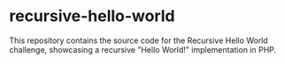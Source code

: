 # recursive-hello-world
This repository contains the source code for the Recursive Hello World challenge, showcasing a recursive "Hello World!" implementation in PHP.
